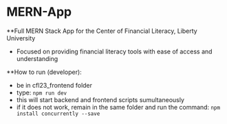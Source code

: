 # MERN-App

**Full MERN Stack App for the Center of Financial Literacy, Liberty University
- Focused on providing financial literacy tools with ease of access and understanding


**How to run (developer):
- be in cfl23_frontend folder
- type: ```npm run dev```
- this will start backend and frontend scripts sumultaneously
- if it does not work, remain in the same folder and run the command: ```npm install concurrently --save```
